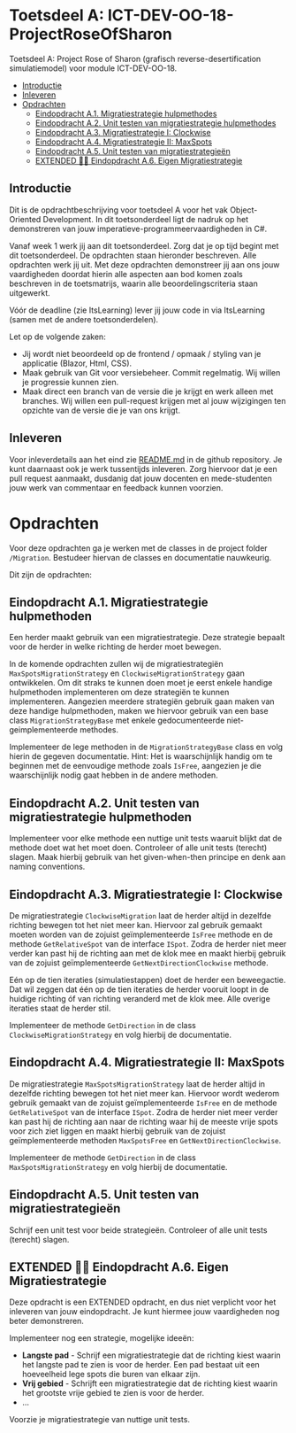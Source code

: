 # Toetsdeel A: ICT-DEV-OO-18-ProjectRoseOfSharon

Toetsdeel A: Project Rose of Sharon (grafisch reverse-desertification simulatiemodel) voor module ICT-DEV-OO-18.

 - [Introductie](#introductie)
 - [Inleveren](#inleveren)
 - [Opdrachten](#opdrachten)
   - [Eindopdracht A.1. Migratiestrategie hulpmethodes](#opdrachta1)
   - [Eindopdracht A.2. Unit testen van migratiestrategie hulpmethodes](#opdrachta2)
   - [Eindopdracht A.3. Migratiestrategie I: Clockwise](#opdrachta3)
   - [Eindopdracht A.4. Migratiestrategie II: MaxSpots](#opdrachta4)
   - [Eindopdracht A.5. Unit testen van migratiestrategieën](#opdrachta5)
   - [EXTENDED 🐱‍👤 Eindopdracht A.6. Eigen Migratiestrategie](#opdrachta6)
   
<a name="introductie"></a>
## Introductie

Dit is de opdrachtbeschrijving voor toetsdeel A voor het vak Object-Oriented Development. In dit toetsonderdeel ligt de nadruk op het demonstreren van jouw imperatieve-programmeervaardigheden in C#.

Vanaf week 1 werk jij aan dit toetsonderdeel. Zorg dat je op tijd begint met dit toetsonderdeel. De opdrachten staan hieronder beschreven. Alle opdrachten werk jij uit. Met deze opdrachten demonstreer jij aan ons jouw vaardigheden doordat hierin alle aspecten aan bod komen zoals beschreven in de toetsmatrijs, waarin alle beoordelingscriteria staan uitgewerkt.

Vóór de deadline (zie ItsLearning) lever jij jouw code in via ItsLearning (samen met de andere toetsonderdelen).

Let op de volgende zaken:
- Jij wordt niet beoordeeld op de frontend / opmaak / styling van je applicatie (Blazor, Html, CSS).
- Maak gebruik van Git voor versiebeheer. Commit regelmatig. Wij willen je progressie kunnen zien.
- Maak direct een branch van de versie die je krijgt en werk alleen met branches. Wij willen een pull-request krijgen met al jouw wijzigingen ten opzichte van de versie die je van ons krijgt.

<a name="inleveren"></a>
## Inleveren
Voor inleverdetails aan het eind zie [README.md](README.md) in de github repository. Je kunt daarnaast ook je werk tussentijds inleveren. Zorg hiervoor dat je een pull request aanmaakt, dusdanig dat jouw docenten en mede-studenten jouw werk van commentaar en feedback kunnen voorzien.

<a name="opdrachten"></a>
# Opdrachten

Voor deze opdrachten ga je werken met de classes in de project folder `/Migration`. Bestudeer hiervan de classes en documentatie nauwkeurig.

Dit zijn de opdrachten:

<a name="opdrachta1"></a>
## Eindopdracht A.1. Migratiestrategie hulpmethoden

Een herder maakt gebruik van een migratiestrategie. Deze strategie bepaalt voor de herder in welke richting de herder moet bewegen.

In de komende opdrachten zullen wij de migratiestrategiën `MaxSpotsMigrationStrategy` en `ClockwiseMigrationStrategy` gaan ontwikkelen. Om dit straks te kunnen doen moet je eerst enkele handige hulpmethoden implementeren om deze strategiën te kunnen implementeren. Aangezien meerdere strategiën gebruik gaan maken van deze handige hulpmethoden, maken we hiervoor gebruik van een base class `MigrationStrategyBase` met enkele gedocumenteerde niet-geimplementeerde methodes. 

Implementeer de lege methoden in de `MigrationStrategyBase` class en volg hierin de gegeven documentatie. Hint: Het is waarschijnlijk handig om te beginnen met de eenvoudige methode zoals `IsFree`, aangezien je die waarschijnlijk nodig gaat hebben in de andere methoden.

<a name="opdrachta2"></a>
## Eindopdracht A.2. Unit testen van migratiestrategie hulpmethoden

Implementeer voor elke methode een nuttige unit tests waaruit blijkt dat de methode doet wat het moet doen. Controleer of alle unit tests (terecht) slagen. Maak hierbij gebruik van het given-when-then principe en denk aan naming conventions.

<a name="opdrachta3"></a>
## Eindopdracht A.3. Migratiestrategie I: Clockwise

De migratiestrategie `ClockwiseMigration` laat de herder altijd in dezelfde richting bewegen tot het niet meer kan. Hiervoor zal gebruik gemaakt moeten worden van de zojuist geïmplementeerde `IsFree` methode en de methode `GetRelativeSpot` van de interface `ISpot`. Zodra de herder niet meer verder kan past hij de richting aan met de klok mee en maakt hierbij gebruik van de zojuist geïmplementeerde `GetNextDirectionClockwise` methode. 

Eén op de tien iteraties (simulatiestappen) doet de herder een beweegactie. Dat wil zeggen dat één op de tien iteraties de herder vooruit loopt in de huidige richting óf van richting veranderd met de klok mee. Alle overige iteraties staat de herder stil.

Implementeer de methode `GetDirection` in de class `ClockwiseMigrationStrategy` en volg hierbij de documentatie.

<a name="opdrachta4"></a>
## Eindopdracht A.4. Migratiestrategie II: MaxSpots

De migratiestrategie `MaxSpotsMigrationStrategy` laat de herder altijd in dezelfde richting bewegen tot het niet meer kan. Hiervoor wordt wederom gebruik gemaakt van de zojuist geïmplementeerde `IsFree` en de methode `GetRelativeSpot` van de interface `ISpot`. Zodra de herder niet meer verder kan past hij de richting aan naar de richting waar hij de meeste vrije spots voor zich ziet liggen en maakt hierbij gebruik van de zojuist geïmplementeerde methoden `MaxSpotsFree` en `GetNextDirectionClockwise`.  

Implementeer de methode `GetDirection` in de class `MaxSpotsMigrationStrategy` en volg hierbij de documentatie.

<a name="opdrachta5"></a>
## Eindopdracht A.5. Unit testen van migratiestrategieën

Schrijf een unit test voor beide strategieën. Controleer of alle unit tests (terecht) slagen.

<a name="opdrachta7"></a>
## EXTENDED 🐱‍👤 Eindopdracht A.6. Eigen Migratiestrategie

Deze opdracht is een EXTENDED opdracht, en dus niet verplicht voor het inleveren van jouw eindopdracht. Je kunt hiermee jouw vaardigheden nog beter demonstreren.

Implementeer nog een strategie, mogelijke ideeën:
- **Langste pad** - Schrijf een migratiestrategie dat de richting kiest waarin het langste pad te zien is voor de herder. Een pad bestaat uit een hoeveelheid lege spots die buren van elkaar zijn.
- **Vrij gebied** - Schrijft een migratiestrategie dat de richting kiest waarin het grootste vrije gebied te zien is voor de herder.
- ...

Voorzie je migratiestrategie van nuttige unit tests.